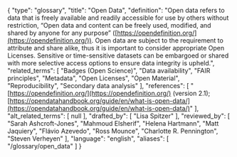 {
    "type": "glossary",
    "title": "Open Data",
    "definition": "Open data refers to data that is freely available and readily accessible for use by others without restriction, “Open data and content can be freely used, modified, and shared by anyone for any purpose” ([https://opendefinition.org/](https://opendefinition.org/)). Open data are subject to the requirement to attribute and share alike, thus it is important to consider appropriate Open Licenses. Sensitive or time-sensitive datasets can be embargoed or shared with more selective access options to ensure data integrity is upheld.",
    "related_terms": [
        "Badges (Open Science)",
        "Data availability",
        "FAIR principles",
        "Metadata",
        "Open Licenses",
        "Open Material",
        "Reproducibility",
        "Secondary data analysis"
    ],
    "references": [
        "[https://opendefinition.org/](https://opendefinition.org/) (version 2.1); [https://opendatahandbook.org/guide/en/what-is-open-data/](https://opendatahandbook.org/guide/en/what-is-open-data/)"
    ],
    "alt_related_terms": [
        null
    ],
    "drafted_by": [
        "Lisa Spitzer"
    ],
    "reviewed_by": [
        "Sarah Ashcroft-Jones",
        "Mahmoud Elsherif",
        "Helena Hartmann",
        "Matt Jaquiery",
        "Flávio Azevedo",
        "Ross Mounce",
        "Charlotte R. Pennington",
        "Steven Verheyen"
    ],
    "language": "english",
    "aliases": [
        "/glossary/open_data"
    ]
}